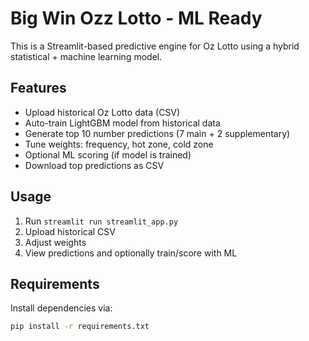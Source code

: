 # Big Win Ozz Lotto - ML Ready

This is a Streamlit-based predictive engine for Oz Lotto using a hybrid statistical + machine learning model.

## Features
- Upload historical Oz Lotto data (CSV)
- Auto-train LightGBM model from historical data
- Generate top 10 number predictions (7 main + 2 supplementary)
- Tune weights: frequency, hot zone, cold zone
- Optional ML scoring (if model is trained)
- Download top predictions as CSV

## Usage
1. Run `streamlit run streamlit_app.py`
2. Upload historical CSV
3. Adjust weights
4. View predictions and optionally train/score with ML

## Requirements
Install dependencies via:
```bash
pip install -r requirements.txt
```
